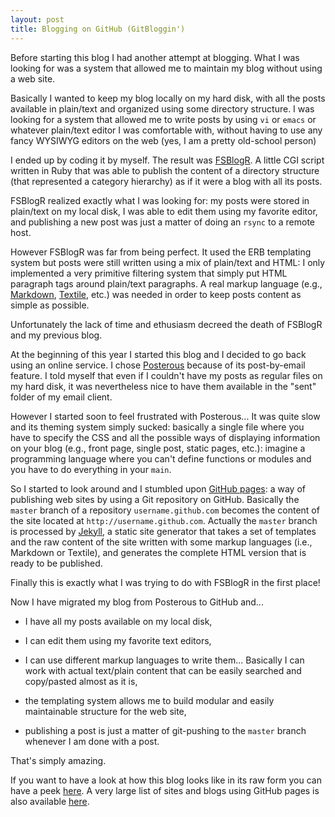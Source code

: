 ```yaml
---
layout: post
title: Blogging on GitHub (GitBloggin')
---
```


Before starting this blog I had another attempt at blogging. What I was looking for was a system that allowed me to maintain my blog without using a web site.

Basically I wanted to keep my blog locally on my hard disk, with all the posts available in plain/text and organized using some directory structure. I was looking for a system that allowed me to write posts by using `vi` or `emacs` or whatever plain/text editor I was comfortable with, without having to use any fancy WYSIWYG editors on the web (yes, I am a pretty old-school person)

I ended up by coding it by myself. The result was [FSBlogR](https://bitbucket.org/bitloom/fsblogr/wiki/Home). A little CGI script written in Ruby that was able to publish the content of a directory structure (that represented a category hierarchy) as if it were a blog with all its posts.

FSBlogR realized exactly what I was looking for: my posts were stored in plain/text on my local disk, I was able to edit them using my favorite editor, and publishing a new post was just a matter of doing an `rsync` to a remote host.

However FSBlogR was far from being perfect. It used the ERB templating system but posts were still written using a mix of plain/text and HTML: I only implemented a very primitive filtering system that simply put HTML paragraph tags around plain/text paragraphs. A real markup language (e.g., [Markdown](http://daringfireball.net/projects/markdown/syntax), [Textile](http://textile.thresholdstate.com), etc.) was needed in order to keep posts content as simple as possible. 

Unfortunately the lack of time and ethusiasm decreed the death of FSBlogR and my previous blog.

At the beginning of this year I started this blog and I decided to go back using an online service. I chose [Posterous](http://www.posterous.com) because of its post-by-email feature. I told myself that even if I couldn't have my posts as regular files on my hard disk, it was nevertheless nice to have them available in the "sent" folder of my email client. 

However I started soon to feel frustrated with Posterous... It was quite slow and its theming system simply sucked: basically a single file where you have to specify the CSS and all the possible ways of displaying information on your blog (e.g., front page, single post, static pages, etc.): imagine a programming language where you can't define functions or modules and you have to do everything in your `main`.

So I started to look around and I stumbled upon [GitHub pages](http://pages.github.com): a way of publishing web sites by using a Git repository on GitHub. Basically the `master` branch of a repository `username.github.com` becomes the content of the site located at `http://username.github.com`. Actually the `master` branch is processed by [Jekyll](https://github.com/mojombo/jekyll), a static site generator that takes a set of templates and the raw content of the site written with some markup languages (i.e., Markdown or Textile), and generates the complete HTML version that is ready to be published.

Finally this is exactly what I was trying to do with FSBlogR in the first place!

Now I have migrated my blog from Posterous to GitHub and...

* I have all my posts available on my local disk,

* I can edit them using my favorite text editors,

* I can use different markup languages to write them... Basically I can work with actual text/plain content that can be easily searched and copy/pasted almost as it is,

* the templating system allows me to build modular and easily maintainable structure for the web site,

* publishing a post is just a matter of git-pushing to the `master` branch whenever I am done with a post.

That's simply amazing.

If you want to have a look at how this blog looks like in its raw form you can have a peek [here](https://github.com/fmancinelli/fmancinelli.github.com). A very large list of sites and blogs using GitHub pages is also available [here](https://github.com/mojombo/jekyll/wiki/Sites).

